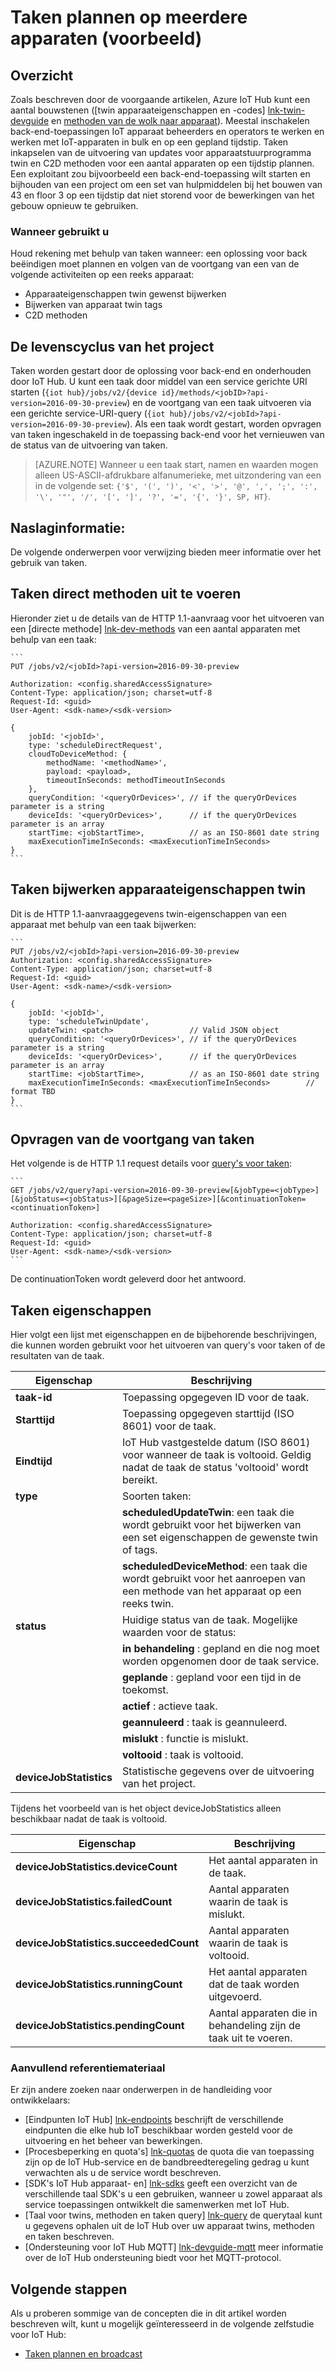 <properties
 pageTitle="Handleiding voor ontwikkelaars - projecten | Microsoft Azure"
 description="Azure IoT Hub developer guide - plannen van taken uit te voeren op meerdere apparaten aangesloten op de hub"
 services="iot-hub"
 documentationCenter=".net"
 authors="juanjperez"
 manager="timlt"
 editor=""/>

<tags
 ms.service="iot-hub"
 ms.devlang="multiple"
 ms.topic="article"
 ms.tgt_pltfrm="na"
 ms.workload="na"
 ms.date="09/30/2016" 
 ms.author="juanpere"/>

# <a name="schedule-jobs-on-multiple-devices-preview"></a>Taken plannen op meerdere apparaten (voorbeeld)

## <a name="overview"></a>Overzicht

Zoals beschreven door de voorgaande artikelen, Azure IoT Hub kunt een aantal bouwstenen ([twin apparaateigenschappen en -codes] [ lnk-twin-devguide] en [methoden van de wolk naar apparaat][lnk-dev-methods]).  Meestal inschakelen back-end-toepassingen IoT apparaat beheerders en operators te werken en werken met IoT-apparaten in bulk en op een gepland tijdstip.  Taken inkapselen van de uitvoering van updates voor apparaatstuurprogramma twin en C2D methoden voor een aantal apparaten op een tijdstip plannen.  Een exploitant zou bijvoorbeeld een back-end-toepassing wilt starten en bijhouden van een project om een set van hulpmiddelen bij het bouwen van 43 en floor 3 op een tijdstip dat niet storend voor de bewerkingen van het gebouw opnieuw te gebruiken.

### <a name="when-to-use"></a>Wanneer gebruikt u

Houd rekening met behulp van taken wanneer: een oplossing voor back beëindigen moet plannen en volgen van de voortgang van een van de volgende activiteiten op een reeks apparaat:

- Apparaateigenschappen twin gewenst bijwerken
- Bijwerken van apparaat twin tags
- C2D methoden

## <a name="job-lifecycle"></a>De levenscyclus van het project

Taken worden gestart door de oplossing voor back-end en onderhouden door IoT Hub.  U kunt een taak door middel van een service gerichte URI starten (`{iot hub}/jobs/v2/{device id}/methods/<jobID>?api-version=2016-09-30-preview`) en de voortgang van een taak uitvoeren via een gerichte service-URI-query (`{iot hub}/jobs/v2/<jobId>?api-version=2016-09-30-preview`).  Als een taak wordt gestart, worden opvragen van taken ingeschakeld in de toepassing back-end voor het vernieuwen van de status van de uitvoering van taken.

> [AZURE.NOTE] Wanneer u een taak start, namen en waarden mogen alleen US-ASCII-afdrukbare alfanumerieke, met uitzondering van een in de volgende set: ``{'$', '(', ')', '<', '>', '@', ',', ';', ':', '\', '"', '/', '[', ']', '?', '=', '{', '}', SP, HT}``.

## <a name="reference-topics"></a>Naslaginformatie:

De volgende onderwerpen voor verwijzing bieden meer informatie over het gebruik van taken.

## <a name="jobs-to-execute-direct-methods"></a>Taken direct methoden uit te voeren

Hieronder ziet u de details van de HTTP 1.1-aanvraag voor het uitvoeren van een [directe methode] [ lnk-dev-methods] van een aantal apparaten met behulp van een taak:

    ```
    PUT /jobs/v2/<jobId>?api-version=2016-09-30-preview
    
    Authorization: <config.sharedAccessSignature>
    Content-Type: application/json; charset=utf-8
    Request-Id: <guid>
    User-Agent: <sdk-name>/<sdk-version>

    {
        jobId: '<jobId>',
        type: 'scheduleDirectRequest', 
        cloudToDeviceMethod: {
            methodName: '<methodName>',
            payload: <payload>,                 
            timeoutInSeconds: methodTimeoutInSeconds 
        },
        queryCondition: '<queryOrDevices>', // if the queryOrDevices parameter is a string
        deviceIds: '<queryOrDevices>',      // if the queryOrDevices parameter is an array
        startTime: <jobStartTime>,          // as an ISO-8601 date string
        maxExecutionTimeInSeconds: <maxExecutionTimeInSeconds>        
    }
    ```
    
## <a name="jobs-to-update-device-twin-properties"></a>Taken bijwerken apparaateigenschappen twin

Dit is de HTTP 1.1-aanvraaggegevens twin-eigenschappen van een apparaat met behulp van een taak bijwerken:

    ```
    PUT /jobs/v2/<jobId>?api-version=2016-09-30-preview
    Authorization: <config.sharedAccessSignature>
    Content-Type: application/json; charset=utf-8
    Request-Id: <guid>
    User-Agent: <sdk-name>/<sdk-version>

    {
        jobId: '<jobId>',
        type: 'scheduleTwinUpdate', 
        updateTwin: <patch>                 // Valid JSON object
        queryCondition: '<queryOrDevices>', // if the queryOrDevices parameter is a string
        deviceIds: '<queryOrDevices>',      // if the queryOrDevices parameter is an array
        startTime: <jobStartTime>,          // as an ISO-8601 date string
        maxExecutionTimeInSeconds: <maxExecutionTimeInSeconds>        // format TBD
    }
    ```

## <a name="querying-for-progress-on-jobs"></a>Opvragen van de voortgang van taken

Het volgende is de HTTP 1.1 request details voor [query's voor taken][lnk-query]:

    ```
    GET /jobs/v2/query?api-version=2016-09-30-preview[&jobType=<jobType>][&jobStatus=<jobStatus>][&pageSize=<pageSize>][&continuationToken=<continuationToken>]
    
    Authorization: <config.sharedAccessSignature>
    Content-Type: application/json; charset=utf-8
    Request-Id: <guid>
    User-Agent: <sdk-name>/<sdk-version>
    ```
    
De continuationToken wordt geleverd door het antwoord.  

## <a name="jobs-properties"></a>Taken eigenschappen

Hier volgt een lijst met eigenschappen en de bijbehorende beschrijvingen, die kunnen worden gebruikt voor het uitvoeren van query's voor taken of de resultaten van de taak.

| Eigenschap | Beschrijving |
| -------------- | -----------------|
| **taak-id** | Toepassing opgegeven ID voor de taak. |
| **Starttijd** | Toepassing opgegeven starttijd (ISO 8601) voor de taak. |
| **Eindtijd** | IoT Hub vastgestelde datum (ISO 8601) voor wanneer de taak is voltooid. Geldig nadat de taak de status 'voltooid' wordt bereikt. | 
| **type** | Soorten taken: |
| | **scheduledUpdateTwin**: een taak die wordt gebruikt voor het bijwerken van een set eigenschappen de gewenste twin of tags. |
| | **scheduledDeviceMethod**: een taak die wordt gebruikt voor het aanroepen van een methode van het apparaat op een reeks twin. |
| **status** | Huidige status van de taak. Mogelijke waarden voor de status: |
| | **in behandeling** : gepland en die nog moet worden opgenomen door de taak service. |
| | **geplande** : gepland voor een tijd in de toekomst. |
| | **actief** : actieve taak. |
| | **geannuleerd** : taak is geannuleerd. |
| | **mislukt** : functie is mislukt. |
| | **voltooid** : taak is voltooid. |
| **deviceJobStatistics** | Statistische gegevens over de uitvoering van het project. |

Tijdens het voorbeeld van is het object deviceJobStatistics alleen beschikbaar nadat de taak is voltooid.

| Eigenschap | Beschrijving |
| -------------- | -----------------|
| **deviceJobStatistics.deviceCount** | Het aantal apparaten in de taak. |
| **deviceJobStatistics.failedCount** | Aantal apparaten waarin de taak is mislukt. |
| **deviceJobStatistics.succeededCount** | Aantal apparaten waarin de taak is voltooid. |
| **deviceJobStatistics.runningCount** | Het aantal apparaten dat de taak worden uitgevoerd. |
| **deviceJobStatistics.pendingCount** | Aantal apparaten die in behandeling zijn de taak uit te voeren. |


### <a name="additional-reference-material"></a>Aanvullend referentiemateriaal

Er zijn andere zoeken naar onderwerpen in de handleiding voor ontwikkelaars:

- [Eindpunten IoT Hub] [ lnk-endpoints] beschrijft de verschillende eindpunten die elke hub IoT beschikbaar worden gesteld voor de uitvoering en het beheer van bewerkingen.
- [Procesbeperking en quota's] [ lnk-quotas] de quota die van toepassing zijn op de IoT Hub-service en de bandbreedteregeling gedrag u kunt verwachten als u de service wordt beschreven.
- [SDK's IoT Hub apparaat- en] [ lnk-sdks] geeft een overzicht van de verschillende taal SDK's u een gebruiken, wanneer u zowel apparaat als service toepassingen ontwikkelt die samenwerken met IoT Hub.
- [Taal voor twins, methoden en taken query] [ lnk-query] de querytaal kunt u gegevens ophalen uit de IoT Hub over uw apparaat twins, methoden en taken beschreven.
- [Ondersteuning voor IoT Hub MQTT] [ lnk-devguide-mqtt] meer informatie over de IoT Hub ondersteuning biedt voor het MQTT-protocol.

## <a name="next-steps"></a>Volgende stappen

Als u proberen sommige van de concepten die in dit artikel worden beschreven wilt, kunt u mogelijk geïnteresseerd in de volgende zelfstudie voor IoT Hub:

- [Taken plannen en broadcast][lnk-jobs-tutorial]

<!-- links and images -->

[lnk-endpoints]: iot-hub-devguide-endpoints.md
[lnk-quotas]: iot-hub-devguide-quotas-throttling.md
[lnk-sdks]: iot-hub-devguide-sdks.md
[lnk-query]: iot-hub-devguide-query-language.md
[lnk-devguide-mqtt]: iot-hub-mqtt-support.md
[lnk-jobs-tutorial]: iot-hub-schedule-jobs.md
[lnk-c2d-methods]: iot-hub-c2d-methods.md
[lnk-dev-methods]: iot-hub-devguide-direct-methods.md
[lnk-get-started-twin]: iot-hub-node-node-twin-getstarted.md
[lnk-twin-devguide]: iot-hub-devguide-device-twins.md
